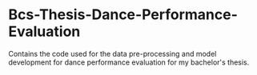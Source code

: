 # Bcs-Thesis-Dance-Performance-Evaluation
Contains the code used for the data pre-processing and model development for dance performance evaluation for my bachelor's thesis.
